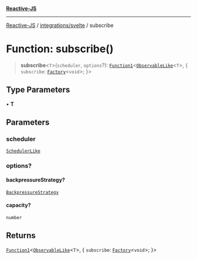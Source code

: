 [**Reactive-JS**](../../../README.md)

***

[Reactive-JS](../../../README.md) / [integrations/svelte](../README.md) / subscribe

# Function: subscribe()

> **subscribe**\<`T`\>(`scheduler`, `options`?): [`Function1`](../../../functions/type-aliases/Function1.md)\<[`ObservableLike`](../../../concurrent/interfaces/ObservableLike.md)\<`T`\>, \{ `subscribe`: [`Factory`](../../../functions/type-aliases/Factory.md)\<`void`\>; \}\>

## Type Parameters

• **T**

## Parameters

### scheduler

[`SchedulerLike`](../../../concurrent/interfaces/SchedulerLike.md)

### options?

#### backpressureStrategy?

[`BackpressureStrategy`](../../../utils/type-aliases/BackpressureStrategy.md)

#### capacity?

`number`

## Returns

[`Function1`](../../../functions/type-aliases/Function1.md)\<[`ObservableLike`](../../../concurrent/interfaces/ObservableLike.md)\<`T`\>, \{ `subscribe`: [`Factory`](../../../functions/type-aliases/Factory.md)\<`void`\>; \}\>
